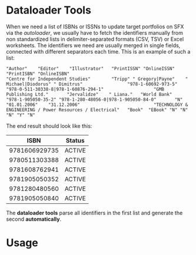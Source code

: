 Dataloader Tools
=====

When we need a list of ISBNs or ISSNs to update target portfolios on SFX via the *autoloader*, we usually have to fetch the identifiers manually from non standardized lists in delimiter-separated formats (CSV, TSV) or Excel worksheets. The identifiers we need are usually merged in single fields, connected with different separators each time. This is an example of such a list:

```
"Author"	"Editor"	"Illustrator"	"PrintISSN"	"OnlineISSN"	"PrintISBN"	"OnlineISBN"														
"Centre for Independent Studies"		"Tripp"	" Gregory|Payne"	" Michael|Diodorus"	" Dimitrus"					"978-1-60692-973-5"	"978-0-511-30338-8|978-1-60876-294-1"					"GMB Publishing Ltd."		"Jervalidze"	" Liana."	"World Bank"				"978-1-905050-35-2"	"978-1-280-48056-0|978-1-905050-84-0"		"N"	"01.01.2006"	"31.12.2006"							"TECHNOLOGY & ENGINEERING / Power Resources / Electrical"	"Book"	"EBook"	"N"	"N"	"N"	"Y"	"N"		
```

The end result should look like this:

| ISBN | Status |
| ------ | ------ |
| 9781606929735 | ACTIVE |
| 9780511303388 | ACTIVE |
| 9781608762941 | ACTIVE |
| 9781905050352 | ACTIVE |
| 9781280480560 | ACTIVE |
| 9781905050840 | ACTIVE |

The **dataloader tools** parse all identifiers in the first list and generate the second **automatically**.

# Usage
